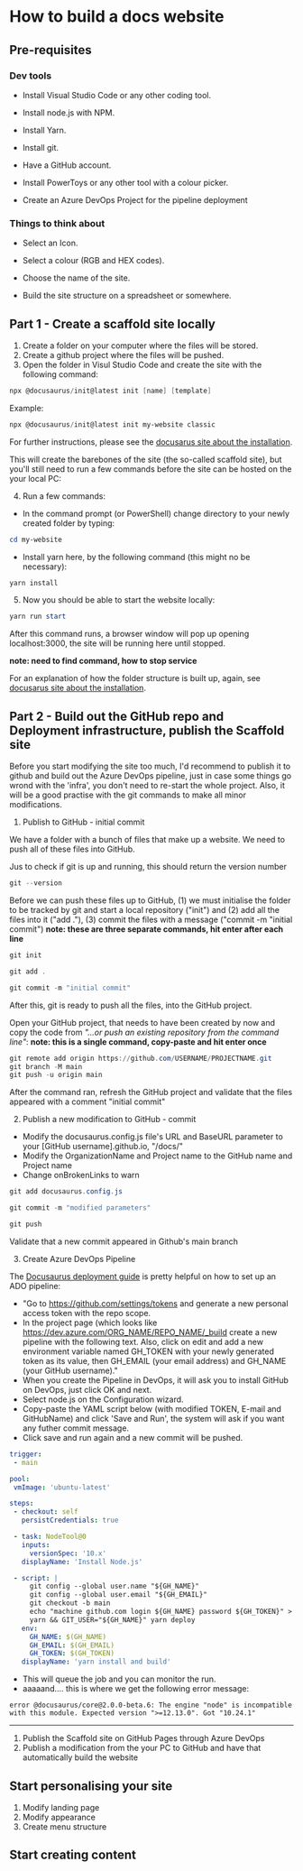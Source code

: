 # How to build a docs website

## Pre-requisites

### Dev tools

- Install Visual Studio Code or any other coding tool.

- Install node.js with NPM.

- Install Yarn.

- Install git.

- Have a GitHub account.

- Install PowerToys or any other tool with a colour picker.

- Create an Azure DevOps Project for the pipeline deployment

### Things to think about

- Select an Icon.

- Select a colour (RGB and HEX codes).

- Choose the name of the site.

- Build the site structure on a spreadsheet or somewhere.

## Part 1 - Create a scaffold site locally

1. Create a folder on your computer where the files will be stored.
2. Create a github project where the files will be pushed.
3. Open the folder in Visul Studio Code and create the site with the following command:

```powershell
npx @docusaurus/init@latest init [name] [template]
```

Example:

```powershell
npx @docusaurus/init@latest init my-website classic
```

For further instructions, please see the [docusarus site about the installation](https://docusaurus.io/docs/installation).

This will create the barebones of the site (the so-called scaffold site), but you'll still need to run a few commands before the site can be hosted on the your local PC:

4. Run a few commands:

- In the command prompt (or PowerShell) change directory to your newly created folder by typing:

```powershell
cd my-website
```

- Install yarn here, by the following command (this might no be necessary):

```powershell
yarn install
```

5. Now you should be able to start the website locally:

```powershell
yarn run start
```

After this command runs, a browser window will pop up opening localhost:3000, the site will be running here until stopped.

**note: need to find command, how to stop service**

For an explanation of how the folder structure is built up, again, see [docusarus site about the installation](https://docusaurus.io/docs/installation).

## Part 2 - Build out the GitHub repo and Deployment infrastructure, publish the Scaffold site

Before you start modifying the site too much, I'd recommend to publish it to github and build out the Azure DevOps pipeline, just in case some things go wrond with the 'infra', you don't need to re-start the whole project. Also, it will be a good practise with the git commands to make all minor modifications.

1. Publish to GitHub - initial commit
  
We have a folder with a bunch of files that make up a website. We need to push all of these files into GitHub.

Jus to check if git is up and running, this should return the version number

```powershell
git --version
```

Before we can push these files up to GitHub, (1) we must initialise the folder to be tracked by git and start a local repository ("init") and (2) add all the files into it ("add ."), (3) commit the files with a message ("commit -m "initial commit") **note: these are three separate commands, hit enter after each line**

```powershell
git init

git add .

git commit -m "initial commit"
```

After this, git is ready to push all the files, into the GitHub project.

Open your GitHub project, that needs to have been created by now and copy the code from *"…or push an existing repository from the command line"*:
**note: this is a single command, copy-paste and hit enter once**

```powershell
git remote add origin https://github.com/USERNAME/PROJECTNAME.git
git branch -M main
git push -u origin main
```

After the command ran, refresh the GitHub project and validate that the files appeared with a comment "initial commit"

2. Publish a new modification to GitHub - commit

- Modify the docusaurus.config.js file's URL and BaseURL parameter to your [GitHub username].github.io, "/docs/"
- Modify the OrganizationName and Project name to the GitHub name and Project name
- Change onBrokenLinks to warn

```PowerShell
git add docusaurus.config.js

git commit -m "modified parameters"

git push
```

Validate that a new commit appeared in Github's main branch

3. Create Azure DevOps Pipeline

The [Docusaurus deployment guide](https://docusaurus.io/docs/deployment#using-azure-pipelines) is pretty helpful on how to set up an ADO pipeline:

- "Go to <https://github.com/settings/tokens> and generate a new personal access token with the repo scope.
- In the project page (which looks like <https://dev.azure.com/ORG_NAME/REPO_NAME/_build> create a new pipeline with the following text. Also, click on edit and add a new environment variable named GH_TOKEN with your newly generated token as its value, then GH_EMAIL (your email address) and GH_NAME (your GitHub username)."
- When you create the Pipeline in DevOps, it will ask you to install GitHub on DevOps, just click OK and next.
- Select node.js on the Configuration wizard.
- Copy-paste the YAML script below (with modified TOKEN, E-mail and GitHubName) and click 'Save and Run', the system will ask if you want any futher commit message.
- Click save and run again and a new commit will be pushed.
  

 ```YAML
 trigger:
  - main

pool:
  vmImage: 'ubuntu-latest'

steps:
  - checkout: self
    persistCredentials: true

  - task: NodeTool@0
    inputs:
      versionSpec: '10.x'
    displayName: 'Install Node.js'

  - script: |
      git config --global user.name "${GH_NAME}"
      git config --global user.email "${GH_EMAIL}"
      git checkout -b main
      echo "machine github.com login ${GH_NAME} password ${GH_TOKEN}" > ~/.netrc
      yarn && GIT_USER="${GH_NAME}" yarn deploy
    env:
      GH_NAME: $(GH_NAME)
      GH_EMAIL: $(GH_EMAIL)
      GH_TOKEN: $(GH_TOKEN)
    displayName: 'yarn install and build'
```

- This will queue the job and you can monitor the run.
- aaaaand.... this is where we get the following error message:

```cmdlet
error @docusaurus/core@2.0.0-beta.6: The engine "node" is incompatible with this module. Expected version ">=12.13.0". Got "10.24.1"
```

________________________________________

1. Publish the Scaffold site on GitHub Pages through Azure DevOps
2. Publish a modification from the your PC to GitHub and have that automatically build the website

## Start personalising your site

1. Modify landing page
2. Modify appearance
3. Create menu structure

## Start creating content
